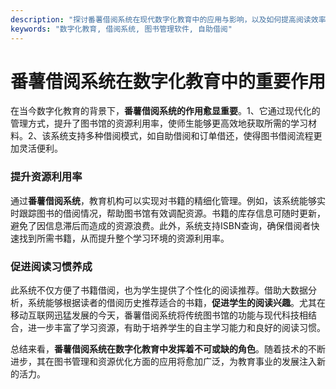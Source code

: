 ```yaml
---
description: "探讨番薯借阅系统在现代数字化教育中的应用与影响，以及如何提高阅读效率和资源管理。"
keywords: "数字化教育, 借阅系统, 图书管理软件, 自助借阅"
---
```

# 番薯借阅系统在数字化教育中的重要作用

在当今数字化教育的背景下，**番薯借阅系统的作用愈显重要**。1、它通过现代化的管理方式，提升了图书馆的资源利用率，使师生能够更高效地获取所需的学习材料。2、该系统支持多种借阅模式，如自助借阅和订单借还，使得图书借阅流程更加灵活便利。

### 提升资源利用率

通过**番薯借阅系统**，教育机构可以实现对书籍的精细化管理。例如，该系统能够实时跟踪图书的借阅情况，帮助图书馆有效调配资源。书籍的库存信息可随时更新，避免了因信息滞后而造成的资源浪费。此外，系统支持ISBN查询，确保借阅者快速找到所需书籍，从而提升整个学习环境的资源利用率。

### 促进阅读习惯养成

此系统不仅方便了书籍借阅，也为学生提供了个性化的阅读推荐。借助大数据分析，系统能够根据读者的借阅历史推荐适合的书籍，**促进学生的阅读兴趣**。尤其在移动互联网迅猛发展的今天，番薯借阅系统将传统图书馆的功能与现代科技相结合，进一步丰富了学习资源，有助于培养学生的自主学习能力和良好的阅读习惯。

总结来看，**番薯借阅系统在数字化教育中发挥着不可或缺的角色**。随着技术的不断进步，其在图书管理和资源优化方面的应用将愈加广泛，为教育事业的发展注入新的活力。
